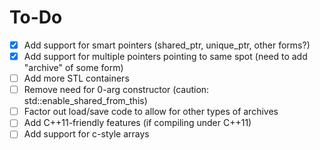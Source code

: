 To-Do
=====
- [X] Add support for smart pointers (shared_ptr, unique_ptr, other forms?)
- [X] Add support for multiple pointers pointing to same spot (need to add "archive" of some form)
- [ ] Add more STL containers
- [ ] Remove need for 0-arg constructor (caution: std::enable_shared_from_this)
- [ ] Factor out load/save code to allow for other types of archives
- [ ] Add C++11-friendly features (if compiling under C++11)
- [ ] Add support for c-style arrays
